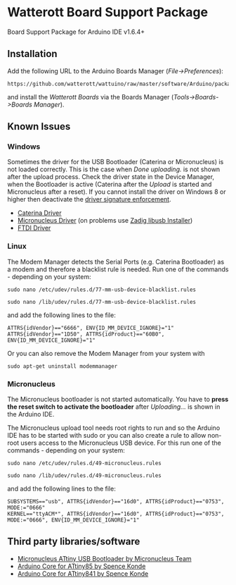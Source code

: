 # Watterott Board Support Package
Board Support Package for Arduino IDE v1.6.4+


## Installation

Add the following URL to the Arduino Boards Manager (*File->Preferences*):
```
https://github.com/watterott/wattuino/raw/master/software/Arduino/package_watterott_index.json
```
and install the *Watterott Boards* via the Boards Manager (*Tools->Boards->Boards Manager*).


## Known Issues

### Windows
Sometimes the driver for the USB Bootloader (Caterina or Micronucleus) is not loaded correctly.
This is the case when *Done uploading.* is not shown after the upload process.
Check the driver state in the Device Manager, when the Bootloader is active (Caterina after the *Upload* is started and Micronucleus after a reset).
If you cannot install the driver on Windows 8 or higher then deactivate the [driver signature enforcement](https://learn.sparkfun.com/tutorials/disabling-driver-signature-on-windows-8/disabling-signed-driver-enforcement-on-windows-8).
* [Caterina Driver](https://github.com/watterott/wattuino/raw/master/software/Caterina/driver.zip)
* [Micronucleus Driver](https://github.com/watterott/wattuino/raw/master/software/Micronucleus/driver.zip) (on problems use [Zadig libusb Installer](https://github.com/micronucleus/micronucleus/tree/master/windows_driver_installer))
* [FTDI Driver](http://www.ftdichip.com/Drivers/VCP.htm)

### Linux
The Modem Manager detects the Serial Ports (e.g. Caterina Bootloader) as a modem and therefore a blacklist rule is needed.
Run one of the commands - depending on your system:

```sudo nano /etc/udev/rules.d/77-mm-usb-device-blacklist.rules```

```sudo nano /lib/udev/rules.d/77-mm-usb-device-blacklist.rules```

and add the following lines to the file:
```
ATTRS{idVendor}=="6666", ENV{ID_MM_DEVICE_IGNORE}="1"
ATTRS{idVendor}=="1D50", ATTRS{idProduct}=="60B0", ENV{ID_MM_DEVICE_IGNORE}="1"
```

Or you can also remove the Modem Manager from your system with
```
sudo apt-get uninstall modemmanager
```

### Micronucleus
The Micronucleus bootloader is not started automatically. You have to **press the reset switch to activate the bootloader** after *Uploading...* is shown in the Arduino IDE.

The Micronucleus upload tool needs root rights to run and so the Arduino IDE has to be started with sudo or you can also create a rule to allow non-root users access to the Micronucleus USB device.
For this run one of the commands - depending on your system:

```sudo nano /etc/udev/rules.d/49-micronucleus.rules```

```sudo nano /lib/udev/rules.d/49-micronucleus.rules```

and add the following lines to the file:
```
SUBSYSTEMS=="usb", ATTRS{idVendor}=="16d0", ATTRS{idProduct}=="0753", MODE:="0666"
KERNEL=="ttyACM*", ATTRS{idVendor}=="16d0", ATTRS{idProduct}=="0753", MODE:="0666", ENV{ID_MM_DEVICE_IGNORE}="1"
```


## Third party libraries/software
* [Micronucleus ATtiny USB Bootloader by Micronucleus Team](https://github.com/micronucleus/micronucleus)
* [Arduino Core for ATtiny85 by Spence Konde](https://github.com/SpenceKonde/ATTinyCore)
* [Arduino Core for ATtiny841 by Spence Konde](https://github.com/SpenceKonde/arduino-tiny-841)
